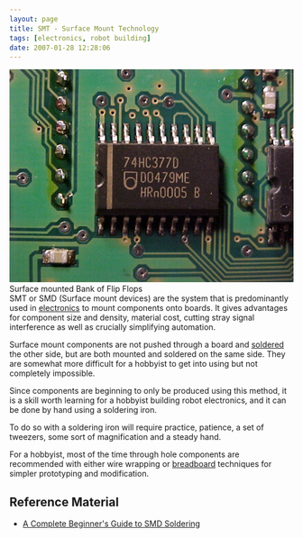 ```yaml
---
layout: page
title: SMT - Surface Mount Technology
tags: [electronics, robot building]
date: 2007-01-28 12:28:06
---
```

<div style=" float: right;"><img class="img-responsive" src="/galleries/gallery-1-common-images/126-rcxflipflops.JPG">
Surface mounted Bank of Flip Flops</div>

SMT or SMD (Surface mount devices) are the system that is predominantly used in [electronics](/wiki/electronics.html "Electronics") to mount components onto boards. It gives advantages for component size and density, material cost, cutting stray signal interference as well as crucially simplifying automation.

Surface mount components are not pushed through a board and [soldered](/wiki/soldering.html "The standard method of attaching connecting wires and components to a board") the other side, but are both mounted and soldered on the same side. They are somewhat more difficult for a hobbyist to get into using but not completely impossible.

Since components are beginning to only be produced using this method, it is a skill worth learning for a hobbyist building robot electronics, and it can be done by hand using a soldering iron.

To do so with a soldering iron will require practice, patience, a set of tweezers, some sort of magnification and a steady hand.

For a hobbyist, most of the time through hole components are recommended with either wire wrapping or [breadboard](/wiki/breadboard.html "breadboard") techniques for simpler prototyping and modification.

## Reference Material

- [A Complete Beginner's Guide to SMD Soldering](https://www.instructables.com/A-Complete-Beginners-Guide-to-SMD-Soldering/)
